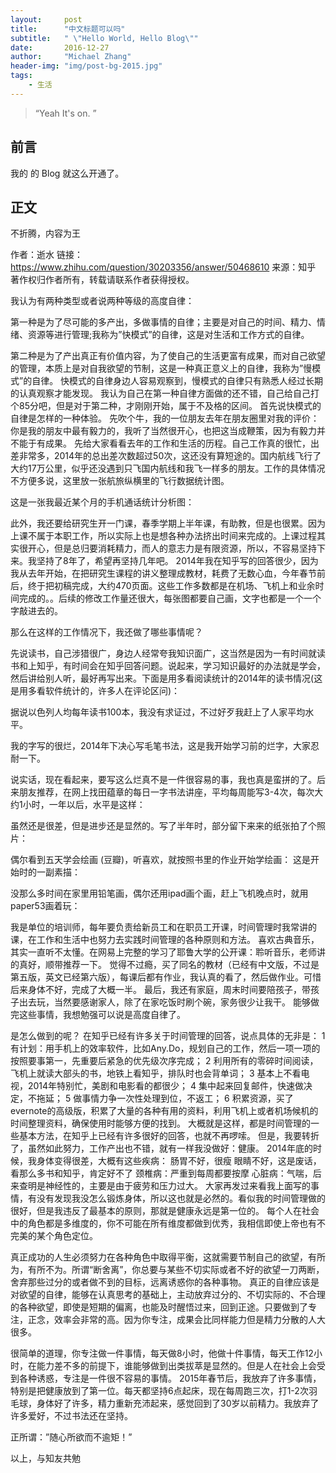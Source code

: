 ```yaml
---
layout:     post
title:      "中文标题可以吗"
subtitle:   " \"Hello World, Hello Blog\""
date:       2016-12-27
author:     "Michael Zhang"
header-img: "img/post-bg-2015.jpg"
tags:
    - 生活
---
```


> “Yeah It's on. ”


## 前言

我的 的 Blog 就这么开通了。


## 正文

不折腾，内容为王

作者：逝水
链接：https://www.zhihu.com/question/30203356/answer/50468610
来源：知乎
著作权归作者所有，转载请联系作者获得授权。

我认为有两种类型或者说两种等级的高度自律：

第一种是为了尽可能的多产出，多做事情的自律；主要是对自己的时间、精力、情绪、资源等进行管理;我称为”快模式”的自律，这是对生活和工作方式的自律。

第二种是为了产出真正有价值内容，为了使自己的生活更富有成果，而对自己欲望的管理，本质上是对自我欲望的节制，这是一种真正意义上的自律，我称为”慢模式”的自律。
快模式的自律身边人容易观察到，慢模式的自律只有熟悉人经过长期的认真观察才能发现。
我认为自己在第一种自律方面做的还不错，自己给自己打个85分吧，但是对于第二种，才刚刚开始，属于不及格的区间。
首先说快模式的自律是怎样的一种体验。
先吹个牛，我的一位朋友去年在朋友圈里对我的评价：你是我的朋友中最有毅力的，我听了当然很开心，也把这当成鞭策，因为有毅力并不能于有成果。
先给大家看看去年的工作和生活的历程。自己工作真的很忙，出差非常多，2014年的总出差次数超过50次，这还没有算短途的。国内航线飞行了大约17万公里，似乎还没遇到只飞国内航线和我飞一样多的朋友。工作的具体情况不方便多说，这里放一张航旅纵横里的飞行数据统计图。

这是一张我最近某个月的手机通话统计分析图：

此外，我还要给研究生开一门课，春季学期上半年课，有助教，但是也很累。因为上课不属于本职工作，所以实际上也是想各种办法挤出时间来完成的。上课过程其实很开心，但是总归要消耗精力，而人的意志力是有限资源，所以，不容易坚持下来。我坚持了8年了，希望再坚持几年吧。
2014年我在知乎写的回答很少，因为我从去年开始，在把研究生课程的讲义整理成教材，耗费了无数心血，今年春节前后，终于把初稿完成，大约470页面。这些工作多数都是在机场、飞机上和业余时间完成的。。后续的修改工作量还很大，每张图都要自己画，文字也都是一个一个字敲进去的。

那么在这样的工作情况下，我还做了哪些事情呢？

先说读书，自己涉猎很广，身边人经常夸我知识面广，这当然是因为一有时间就读书和上知乎，有时间会在知乎回答问题。说起来，学习知识最好的办法就是学会，然后讲给别人听，最好再写出来。下面是用多看阅读统计的2014年的读书情况(这是用多看软件统计的，许多人在评论区问)：

据说以色列人均每年读书100本，我没有求证过，不过好歹我赶上了人家平均水平。

我的字写的很烂，2014年下决心写毛笔书法，这是我开始学习前的烂字，大家忍耐一下。

说实话，现在看起来，要写这么烂真不是一件很容易的事，我也真是蛮拼的了。后来朋友推荐，在网上找田蕴章的每日一字书法讲座，平均每周能写3-4次，每次大约1小时，一年以后，水平是这样：

虽然还是很差，但是进步还是显然的。写了半年时，部分留下来来的纸张拍了个照片：

偶尔看到五天学会绘画 (豆瓣)，听喜欢，就按照书里的作业开始学绘画：
这是开始时的一副素描：

没那么多时间在家里用铅笔画，偶尔还用ipad画个画，赶上飞机晚点时，就用paper53画着玩：

我是单位的培训师，每年要负责给新员工和在职员工开课，时间管理时我常讲的课，在工作和生活中也努力去实践时间管理的各种原则和方法。
喜欢古典音乐，其实一直听不太懂。在网易上完整的学习了耶鲁大学的公开课：聆听音乐，老师讲的真好，顺带推荐一下。
觉得不过瘾，买了同名的教材（已经有中文版，不过是第五版，英文已经第六版），每课后都有作业，我认真的看了，然后做作业。可惜后来身体不好，完成了大概一半。
最后，我还有家庭，周末时间要陪孩子，带孩子出去玩，当然要感谢家人，除了在家吃饭时刷个碗，家务很少让我干。
能够做完这些事情，我想勉强可以说是高度自律了。

是怎么做到的呢？
在知乎已经有许多关于时间管理的回答，说点具体的无非是：
1 有计划：用手机上的效率软件，比如Any.Do，规划自己的工作，然后一项一项的按照要事第一，先重要后紧急的优先级次序完成；
2 利用所有的零碎时间阅读，飞机上就读大部头的书，地铁上看知乎，排队时也会背单词；
3 基本上不看电视，2014年特别忙，美剧和电影看的都很少；
4 集中起来回复邮件，快速做决定，不拖延；
5 做事情力争一次性处理到位，不返工；
6 积累资源，买了evernote的高级版，积累了大量的各种有用的资料，利用飞机上或者机场候机的时间整理资料，确保使用时能够方便的找到。
大概就是这样，都是时间管理的一些基本方法，在知乎上已经有许多很好的回答，也就不再啰嗦。
但是，我要转折了，虽然如此努力，工作产出也不错，就有一样我没做好：健康。
2014年底的时候，我身体变得很差，大概有这些疾病：
肠胃不好，很瘦
眼睛不好，这是废话，看那么多书和知乎，肯定好不了
颈椎病：严重到每周都要按摩
心脏病：气喘，后来查明是神经性的，主要是由于疲劳和压力过大。
大家再发过来看我上面写的事情，有没有发现我没怎么锻炼身体，所以这也就是必然的。看似我的时间管理做的很好，但是我违反了最基本的原则，那就是健康永远是第一位的。
每个人在社会中的角色都是多维度的，你不可能在所有维度都做到优秀，我相信即使上帝也有不完美的某个角色定位。

真正成功的人生必须努力在各种角色中取得平衡，这就需要节制自己的欲望，有所为，有所不为。所谓“断舍离”，你总要与某些不切实际或者不好的欲望一刀两断，舍弃那些过分的或者做不到的目标，远离诱惑你的各种事物。
真正的自律应该是对欲望的自律，能够在认真思考的基础上，主动放弃过分的、不切实际的、不合理的各种欲望，即使是短期的偏离，也能及时醒悟过来，回到正途。只要做到了专注，正念，效率会非常的高。因为你专注，成果会比同样能力但是精力分散的人大很多。

很简单的道理，你专注做一件事情，每天做8小时，他做十件事情，每天工作12小时，在能力差不多的前提下，谁能够做到出类拔萃是显然的。但是人在社会上会受到各种诱惑，专注是一件很不容易的事情。
2015年春节后，我放弃了许多事情，特别是把健康放到了第一位。每天都坚持6点起床，现在每周跑三次，打1-2次羽毛球，身体好了许多，精力重新充沛起来，感觉回到了30岁以前精力。我放弃了许多爱好，不过书法还在坚持。

正所谓：”随心所欲而不逾矩！”

以上，与知友共勉